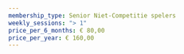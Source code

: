 ```yaml
---
membership_type: Senior Niet-Competitie spelers
weekly_sessions: "> 1"
price_per_6_months: € 80,00
price_per_year: € 160,00
---
```

